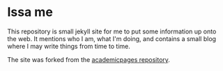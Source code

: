# Issa me

This repository is small jekyll site for me to put some information up onto the
web. It mentions who I am, what I'm doing, and contains a small blog where
I may write things from time to time.

The site was forked from the [academicpages
repository](https://github.com/academicpages/academicpages.github.io).
